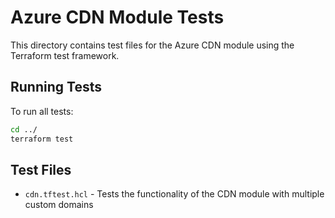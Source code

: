 # Azure CDN Module Tests

This directory contains test files for the Azure CDN module using the Terraform test framework.

## Running Tests

To run all tests:

```bash
cd ../
terraform test
```

## Test Files

- `cdn.tftest.hcl` - Tests the functionality of the CDN module with multiple custom domains